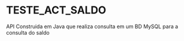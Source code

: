 # TESTE_ACT_SALDO
API Construida em Java que realiza consulta em um BD MySQL para a consulta do saldo
